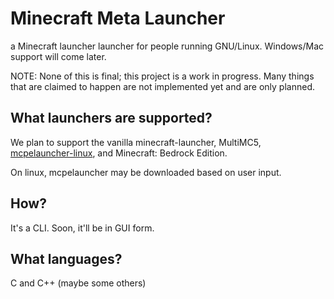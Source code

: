 
# Minecraft Meta Launcher
a Minecraft launcher launcher for people running GNU/Linux. Windows/Mac support will come later.

NOTE: None of this is final; this project is a work in progress. Many things that are claimed to happen are not implemented yet and are only planned.

## What launchers are supported?
We plan to support the vanilla minecraft-launcher, MultiMC5, [mcpelauncher-linux](https://mcpelauncher.readthedocs.io/en/latest/getting_started.html), and Minecraft: Bedrock Edition.

On linux, mcpelauncher may be downloaded based on user input.

## How?
It's a CLI. Soon, it'll be in GUI form.

## What languages?
C and C++ (maybe some others)